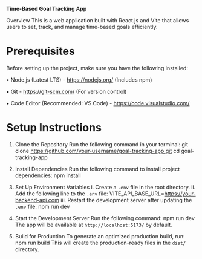 **Time-Based Goal Tracking App**

Overview
This is a web application built with React.js and Vite that allows users to set, track, and manage time-based goals efficiently.

# Prerequisites
Before setting up the project, make sure you have the following installed:

• Node.js (Latest LTS) - https://nodejs.org/ (Includes npm)

• Git - https://git-scm.com/ (For version control)

• Code Editor (Recommended: VS Code) - https://code.visualstudio.com/

# Setup Instructions

1. Clone the Repository
Run the following command in your terminal:
git clone https://github.com/your-username/goal-tracking-app.git
cd goal-tracking-app

2. Install Dependencies
Run the following command to install project dependencies:
npm install

3. Set Up Environment Variables
   i. Create a `.env` file in the root directory.
   ii. Add the following line to the `.env` file:
      VITE_API_BASE_URL=https://your-backend-api.com
   iii. Restart the development server after updating the `.env` file:
npm run dev

4. Start the Development Server
Run the following command:
npm run dev
The app will be available at `http://localhost:5173/` by default.

5. Build for Production
To generate an optimized production build, run:
npm run build
This will create the production-ready files in the `dist/` directory.
